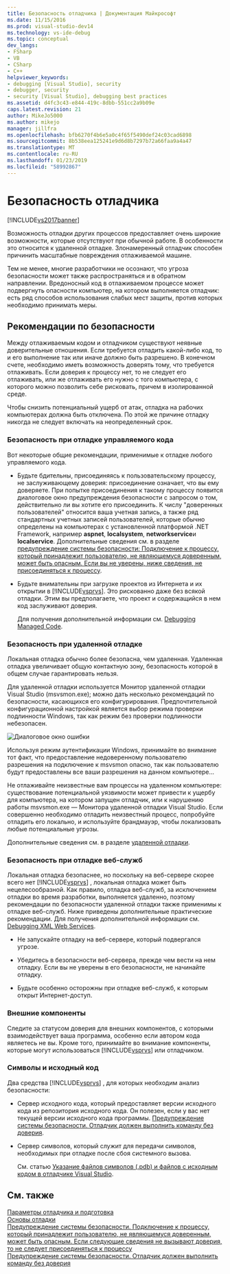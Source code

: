 ```yaml
---
title: Безопасность отладчика | Документация Майкрософт
ms.date: 11/15/2016
ms.prod: visual-studio-dev14
ms.technology: vs-ide-debug
ms.topic: conceptual
dev_langs:
- FSharp
- VB
- CSharp
- C++
helpviewer_keywords:
- debugging [Visual Studio], security
- debugger, security
- security [Visual Studio], debugging best practices
ms.assetid: d4fc3c43-e844-419c-8dbb-551cc2a9b09e
caps.latest.revision: 21
author: MikeJo5000
ms.author: mikejo
manager: jillfra
ms.openlocfilehash: bfb6270f4b6e5a0c4f65f5490def24c03cad6898
ms.sourcegitcommit: 8b538eea125241e9d6d8b7297b72a66faa9a4a47
ms.translationtype: MT
ms.contentlocale: ru-RU
ms.lasthandoff: 01/23/2019
ms.locfileid: "58992867"
---
```

# <a name="debugger-security"></a>Безопасность отладчика
[!INCLUDE[vs2017banner](../includes/vs2017banner.md)]

Возможность отладки других процессов предоставляет очень широкие возможности, которые отсутствуют при обычной работе. В особенности это относится к удаленной отладке. Злонамеренный отладчик способен причинить масштабные повреждения отлаживаемой машине.  
  
 Тем не менее, многие разработчики не осознают, что угроза безопасности может также распространяться и в обратном направлении. Вредоносный код в отлаживаемом процессе может подвергнуть опасности компьютер, на котором выполняется отладчик: есть ряд способов использования слабых мест защиты, против которых необходимо принимать меры.  
  
## <a name="security-best-practices"></a>Рекомендации по безопасности  
 Между отлаживаемым кодом и отладчиком существуют неявные доверительные отношения. Если требуется отладить какой-либо код, то и его выполнение так или иначе должно быть разрешено. В конечном счете, необходимо иметь возможность доверять тому, что требуется отлаживать. Если доверия к процессу нет, то не следует его отлаживать, или же отлаживать его нужно с того компьютера, с которого можно позволить себе рисковать, причем в изолированной среде.  
  
 Чтобы снизить потенциальный ущерб от атак, отладка на рабочих компьютерах должна быть отключена. По этой же причине отладку никогда не следует включать на неопределенный срок.  
  
### <a name="managed-debugging-security"></a>Безопасность при отладке управляемого кода  
 Вот некоторые общие рекомендации, применимые к отладке любого управляемого кода.  
  
- Будьте бдительны, присоединяясь к пользовательскому процессу, не заслуживающему доверия: присоединение означает, что вы ему доверяете. При попытке присоединения к такому процессу появится диалоговое окно предупреждения безопасности с запросом о том, действительно ли вы хотите его присоединить. К числу "доверенных пользователей" относится ваша учетная запись, а также ряд стандартных учетных записей пользователей, которые обычно определены на компьютерах с установленной платформой .NET Framework, например **aspnet**, **localsystem**, **networkservice**и **localservice**. Дополнительные сведения см. в разделе [предупреждение системы безопасности: Подключение к процессу, который принадлежит пользователю, не являющемуся доверенным, может быть опасным. Если вы не уверены, ниже сведения, не присоединяться к процессу](/visualstudio/debugger/security-warning-attaching-to-a-process-owned-by-an-untrusted-user?view=vs-2015).  
  
- Будьте внимательны при загрузке проектов из Интернета и их открытии в [!INCLUDE[vsprvs](../includes/vsprvs-md.md)]. Это рискованно даже без всякой отладки. Этим вы предполагаете, что проект и содержащийся в нем код заслуживают доверия.  
  
  Для получения дополнительной информации см. [Debugging Managed Code](../debugger/debugging-managed-code.md).  
  
### <a name="remote-debugging-security"></a>Безопасность при удаленной отладке  
 Локальная отладка обычно более безопасна, чем удаленная. Удаленная отладка увеличивает общую контактную зону, безопасность которой в общем случае гарантировать нельзя.  
  
 Для удаленной отладки используется Монитор удаленной отладки Visual Studio (msvsmon.exe); можно дать несколько рекомендаций по безопасности, касающихся его конфигурирования. Предпочтительной конфигурационной настройкой является выбор режима проверки подлинности Windows, так как режим без проверки подлинности небезопасен.  
  
 ![Диалоговое окно ошибки](../debugger/media/dbg-err-remotepermissionschanged.png "DBG_ERR_RemotePermissionsChanged")  
  
 Используя режим аутентификации Windows, принимайте во внимание тот факт, что предоставление недоверенному пользователю разрешения на подключение к msvsmon опасно, так как пользователю будут предоставлены все ваши разрешения на данном компьютере...  
  
 Не отлаживайте неизвестные вам процессы на удаленном компьютере: существование потенциальной уязвимости может привести к ущербу для компьютера, на котором запущен отладчик, или к нарушению работы msvsmon.exe — Монитора удаленной отладки Visual Studio. Если совершенно необходимо отладить неизвестный процесс, попробуйте отладить его локально, и используйте брандмауэр, чтобы локализовать любые потенциальные угрозы.  
  
 Дополнительные сведения см. в разделе [удаленной отладки](../debugger/remote-debugging.md).  
  
### <a name="web-services-debugging-security"></a>Безопасность при отладке веб-служб  
 Локальная отладка безопаснее, но поскольку на веб-сервере скорее всего нет [!INCLUDE[vsprvs](../includes/vsprvs-md.md)] , локальная отладка может быть нецелесообразной. Как правило, отладка веб-служб, за исключением отладки во время разработки, выполняется удаленно, поэтому рекомендации по безопасности удаленной отладки также применимы к отладке веб-служб. Ниже приведены дополнительные практические рекомендации. Для получения дополнительной информации см. [Debugging XML Web Services](http://msdn.microsoft.com/c900b137-9fbd-4f59-91b5-9c2c6ce06f00).  
  
-   Не запускайте отладку на веб-сервере, который подвергался угрозе.  
  
-   Убедитесь в безопасности веб-сервера, прежде чем вести на нем отладку. Если вы не уверены в его безопасности, не начинайте отладку.  
  
-   Будьте особенно осторожны при отладке веб-служб, к которым открыт Интернет-доступ.  
  
### <a name="external-components"></a>Внешние компоненты  
 Следите за статусом доверия для внешних компонентов, с которыми взаимодействует ваша программа, особенно если автором кода являетесь не вы. Кроме того, принимайте во внимание компоненты, которые могут использоваться [!INCLUDE[vsprvs](../includes/vsprvs-md.md)] или отладчиком.  
  
### <a name="symbols-and-source-code"></a>Символы и исходный код  
 Два средства [!INCLUDE[vsprvs](../includes/vsprvs-md.md)] , для которых необходим анализ безопасности:  
  
- Сервер исходного кода, который предоставляет версии исходного кода из репозитория исходного кода. Он полезен, если у вас нет текущей версии исходного кода программы. [Предупреждение системы безопасности. Отладчик должен выполнить команду без доверия](../debugger/security-warning-debugger-must-execute-untrusted-command.md).  
  
- Сервер символов, который служит для передачи символов, необходимых при отладке после сбоя системного вызова.  
  
  См. статью [Указание файлов символов (.pdb) и файлов с исходным кодом в отладчике Visual Studio](../debugger/specify-symbol-dot-pdb-and-source-files-in-the-visual-studio-debugger.md).  
  
## <a name="see-also"></a>См. также  
 [Параметры отладчика и подготовка](../debugger/debugger-settings-and-preparation.md)   
 [Основы отладки](../debugger/debugger-basics.md)   
 [Предупреждение системы безопасности. Подключение к процессу, который принадлежит пользователю, не являющемуся доверенным, может быть опасным. Если следующие сведения не вызывают доверия, то не следует присоединяться к процессу](/visualstudio/debugger/security-warning-attaching-to-a-process-owned-by-an-untrusted-user?view=vs-2015)   
 [Предупреждение системы безопасности. Отладчик должен выполнить команду без доверия](../debugger/security-warning-debugger-must-execute-untrusted-command.md)
